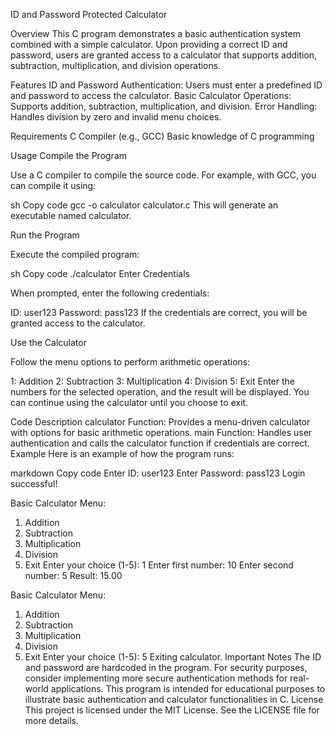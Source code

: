 ID and Password Protected Calculator

Overview
This C program demonstrates a basic authentication system combined with a simple calculator. Upon providing a correct ID and password, users are granted access to a calculator that supports addition, subtraction, multiplication, and division operations.

Features
ID and Password Authentication: Users must enter a predefined ID and password to access the calculator.
Basic Calculator Operations: Supports addition, subtraction, multiplication, and division.
Error Handling: Handles division by zero and invalid menu choices.

Requirements
C Compiler (e.g., GCC)
Basic knowledge of C programming

Usage
Compile the Program

Use a C compiler to compile the source code. For example, with GCC, you can compile it using:

sh
Copy code
gcc -o calculator calculator.c
This will generate an executable named calculator.

Run the Program

Execute the compiled program:

sh
Copy code
./calculator
Enter Credentials

When prompted, enter the following credentials:

ID: user123
Password: pass123
If the credentials are correct, you will be granted access to the calculator.

Use the Calculator

Follow the menu options to perform arithmetic operations:

1: Addition
2: Subtraction
3: Multiplication
4: Division
5: Exit
Enter the numbers for the selected operation, and the result will be displayed. You can continue using the calculator until you choose to exit.

Code Description
calculator Function: Provides a menu-driven calculator with options for basic arithmetic operations.
main Function: Handles user authentication and calls the calculator function if credentials are correct.
Example
Here is an example of how the program runs:

markdown
Copy code
Enter ID: user123
Enter Password: pass123
Login successful!

Basic Calculator Menu:
1. Addition
2. Subtraction
3. Multiplication
4. Division
5. Exit
Enter your choice (1-5): 1
Enter first number: 10
Enter second number: 5
Result: 15.00

Basic Calculator Menu:
1. Addition
2. Subtraction
3. Multiplication
4. Division
5. Exit
Enter your choice (1-5): 5
Exiting calculator.
Important Notes
The ID and password are hardcoded in the program. For security purposes, consider implementing more secure authentication methods for real-world applications.
This program is intended for educational purposes to illustrate basic authentication and calculator functionalities in C.
License
This project is licensed under the MIT License. See the LICENSE file for more details.

